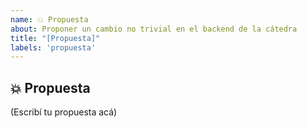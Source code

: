 ```yaml
---
name: 💥 Propuesta
about: Proponer un cambio no trivial en el backend de la cátedra
title: "[Propuesta]"
labels: 'propuesta'
---
```


## 💥 Propuesta

<!--
    ¿Cuál es tu propuesta para el backend de la cátedra?
    ¿Cuáles son las implicaciones de la propuesta?
    ¿Tu propuesta afecta a algo ya existente en el código?
-->

(Escribí tu propuesta acá)
